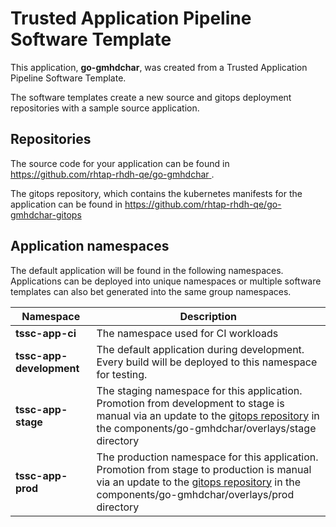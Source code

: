 # Trusted Application Pipeline Software Template

This application, **go-gmhdchar**, was created from a Trusted Application Pipeline Software Template.

The software templates create a new source and gitops deployment repositories with a sample source application. 

## Repositories

The source code for your application can be found in [https://github.com/rhtap-rhdh-qe/go-gmhdchar ](https://github.com/rhtap-rhdh-qe/go-gmhdchar ).
 
The gitops repository, which contains the kubernetes manifests for the application can be found in 
[https://github.com/rhtap-rhdh-qe/go-gmhdchar-gitops ](https://github.com/rhtap-rhdh-qe/go-gmhdchar-gitops ) 

## Application namespaces 

The default application will be found in the following namespaces. Applications can be deployed into unique namespaces or multiple software templates can also bet generated into the same group namespaces.  

|  Namespace   |  Description   |  
| -------- | -------- |
| **tssc-app-ci** | The namespace used for CI workloads |
| **tssc-app-development** | The default application during development. Every build will be deployed to this namespace for testing. |
| **tssc-app-stage** | The staging namespace for this application. Promotion from development to stage is manual via an update to the [gitops repository](https://github.com/rhtap-rhdh-qe/go-gmhdchar-gitops ) in the components/go-gmhdchar/overlays/stage directory |
| **tssc-app-prod** | The production namespace for this application. Promotion from stage to production is manual via an update to the [gitops repository](https://github.com/rhtap-rhdh-qe/go-gmhdchar-gitops ) in the components/go-gmhdchar/overlays/prod directory |
